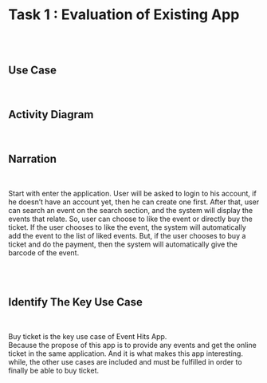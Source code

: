 <h1>Task 1 : Evaluation of Existing App</h1><br><br>

<h2>Use Case</h2><br>


<h2>Activity Diagram</h2><br>


<h2>Narration</h2><br>
<p>Start with enter the application. User will be asked to login to his account, if he doesn’t have an account yet, then he can create one first. After that, user can search an event on the search section, and the system will display the events that relate. So, user can choose to like the event or directly buy the ticket. If the user chooses to like the event, the system will automatically add the event to the list of liked events. But, if the user chooses to buy a ticket and do the payment, then the system will automatically give the barcode of the event.</p><br><br>

<h2>Identify The Key Use Case</h2><br>
<p>Buy ticket is the key use case of Event Hits App.<br>
Because the propose of this app is to provide any events and get the online ticket in the same application. And it is what makes this app interesting. while, the other use cases are included and must be fulfilled in order to finally be able to buy ticket.</p>

